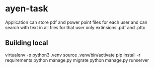 # ayen-task

Application can store pdf and power point files for each user and can search with text in all files for that user
only extinsions .pdf and .pttx
## Building local

virtualenv -p python3 .venv
source .venv/bin/activate
pip install -r requirements
python manage.py migrate
python manage.py runserver
